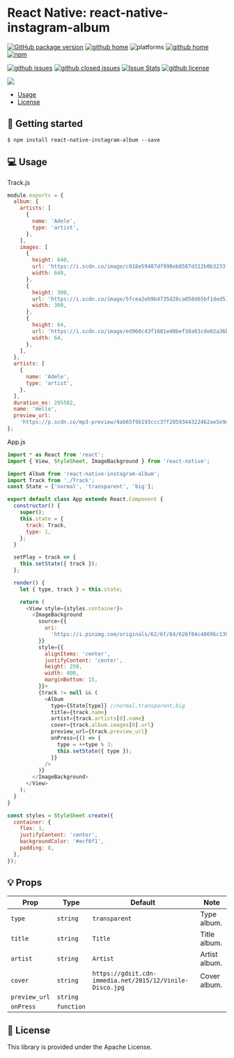 # React Native: react-native-instagram-album

[![GitHub package version](https://img.shields.io/github/package-json/v/gaetanozappi/react-native-instagram-album.svg?style=flat&colorB=2b7cff)](https://github.com/gaetanozappi/react-native-instagram-album)
[![github home](http://img.shields.io/npm/v/react-native-instagram-album.svg?style=flat)](https://www.npmjs.com/package/react-native-instagram-album)
![platforms](https://img.shields.io/badge/platforms-Android-brightgreen.svg?style=flat&colorB=191A17)
[![github home](https://img.shields.io/badge/gaetanozappi-react--native--instagram--album-blue.svg?style=flat)](https://github.com/gaetanozappi/react-native-instagram-album)
[![npm](https://img.shields.io/npm/dm/react-native-instagram-album.svg?style=flat&colorB=007ec6)](https://www.npmjs.com/package/react-native-instagram-album)

[![github issues](https://img.shields.io/github/issues/gaetanozappi/react-native-instagram-album.svg?style=flat)](https://github.com/gaetanozappi/react-native-instagram-album/issues)
[![github closed issues](https://img.shields.io/github/issues-closed/gaetanozappi/react-native-instagram-album.svg?style=flat&colorB=44cc11)](https://github.com/gaetanozappi/react-native-instagram-album/issues?q=is%3Aissue+is%3Aclosed)
[![Issue Stats](https://img.shields.io/issuestats/i/github/gaetanozappi/react-native-instagram-album.svg?style=flat&colorB=44cc11)](http://github.com/gaetanozappi/react-native-instagram-album/issues)
[![github license](https://img.shields.io/github/license/gaetanozappi/react-native-instagram-album.svg)]()

<img src="https://github.com/gaetanozappi/react-native-instagram-album/raw/master/screenshot/react-native-instagran-album.gif" />

-   [Usage](#-usage)
-   [License](#-license)

## 📖 Getting started

`$ npm install react-native-instagram-album --save`

## 💻 Usage

Track.js

```javascript
module.exports = {
  album: {
    artists: [
      {
        name: 'Adele',
        type: 'artist',
      },
    ],
    images: [
      {
        height: 640,
        url: 'https://i.scdn.co/image/c018e59487df998eb8587d312b0b3233fdeff0fc',
        width: 640,
      },
      {
        height: 300,
        url: 'https://i.scdn.co/image/5fcea2eb9b4735d28ca058d65bf1ded516eb46c8',
        width: 300,
      },
      {
        height: 64,
        url: 'https://i.scdn.co/image/ed960c43f1681e40bef38a03cde02a36bd6af791',
        width: 64,
      },
    ],
  },
  artists: [
    {
      name: 'Adele',
      type: 'artist',
    },
  ],
  duration_ms: 295502,
  name: 'Hello',
  preview_url:
    'https://p.scdn.co/mp3-preview/4ab65f9b193ccc37f2059344322462ae5e9dac90',
};
```

App.js

```javascript
import * as React from 'react';
import { View, StyleSheet, ImageBackground } from 'react-native';

import Album from 'react-native-instagram-album';
import Track from './Track';
const State = ['normal', 'transparent', 'big'];

export default class App extends React.Component {
  constructor() {
    super();
    this.state = {
      track: Track,
      type: 1,
    };
  }

  setPlay = track => {
    this.setState({ track });
  };

  render() {
    let { type, track } = this.state;

    return (
      <View style={styles.container}>
        <ImageBackground
          source={{
            uri:
              'https://i.pinimg.com/originals/62/6f/84/626f84c40696c1308a77fd8331e12b3e.jpg',
          }}
          style={{
            alignItems: 'center',
            justifyContent: 'center',
            height: 250,
            width: 400,
            marginBottom: 15,
          }}>
          {track != null && (
            <Album
              type={State[type]} //normal,transparent,big
              title={track.name}
              artist={track.artists[0].name}
              cover={track.album.images[0].url}
              preview_url={track.preview_url}
              onPress={() => {
                type = ++type % 3;
                this.setState({ type });
              }}
            />
          )}
        </ImageBackground>
      </View>
    );
  }
}

const styles = StyleSheet.create({
  container: {
    flex: 1,
    justifyContent: 'center',
    backgroundColor: '#ecf0f1',
    padding: 8,
  },
});
```

## 💡 Props

| Prop              | Type       | Default | Note                                                                                                       |
| ----------------- | ---------- | ------- | ---------------------------------------------------------------------------------------------------------- |
| `type`       | `string`   |  `transparent`  | Type album.
| `title`      | `string`   | `Title` | Title album.
| `artist`      | `string`   | `Artist` | Artist album.
| `cover`      | `string`   |  `https://gdsit.cdn-immedia.net/2015/12/Vinile-Disco.jpg` | Cover album.
| `preview_url`      | `string`   |  |
| `onPress`      | `function`   |  |

## 📜 License
This library is provided under the Apache License.
